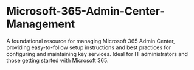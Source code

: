 # Microsoft-365-Admin-Center-Management
A foundational resource for managing Microsoft 365 Admin Center, providing easy-to-follow setup instructions and best practices for configuring and maintaining key services. Ideal for IT administrators and those getting started with Microsoft 365.

